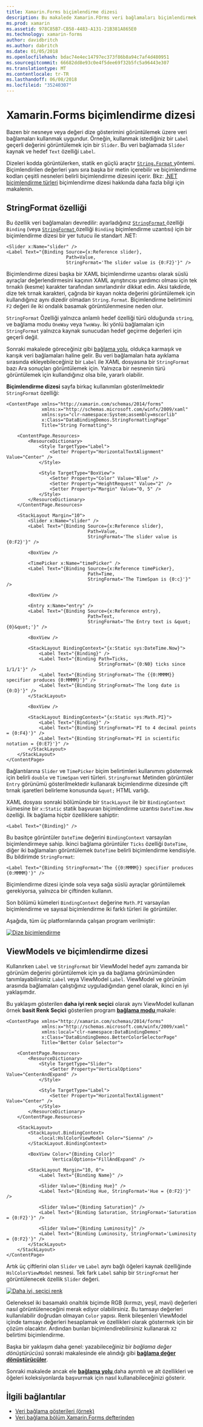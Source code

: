 ```yaml
---
title: Xamarin.Forms biçimlendirme dizesi
description: Bu makalede Xamarin.FOrms veri bağlamaları biçimlendirmek ve dize olarak nesneleri görüntülemek için nasıl kullanılacağı açıklanmaktadır. Bu, standart bir .NET biçimlendirme dize bir yer tutucu bağlama StringFormat ayarlanarak sağlanır.
ms.prod: xamarin
ms.assetid: 978C85B7-CB58-4483-A131-21B381A865E0
ms.technology: xamarin-forms
author: davidbritch
ms.author: dabritch
ms.date: 01/05/2018
ms.openlocfilehash: bdac74e4ec14797ec373f86b8a94c7af4d480951
ms.sourcegitcommit: 66682dd8e93c0e4f5dee69f32b5fc5a96443e307
ms.translationtype: MT
ms.contentlocale: tr-TR
ms.lasthandoff: 06/08/2018
ms.locfileid: "35240307"
---
```

# <a name="xamarinforms-string-formatting"></a>Xamarin.Forms biçimlendirme dizesi

Bazen bir nesneye veya değeri dize gösterimini görüntülemek üzere veri bağlamaları kullanmak uygundur. Örneğin, kullanmak istediğiniz bir `Label` geçerli değerini görüntülemek için bir `Slider`. Bu veri bağlamada `Slider` kaynak ve hedef `Text` özelliği `Label`.

Dizeleri kodda görüntülerken, statik en güçlü araçtır [ `String.Format` ](https://developer.xamarin.com/api/member/System.String.Format/p/System.String/System.Object/) yöntemi. Biçimlendirilen değerleri yanı sıra başka bir metin içerebilir ve biçimlendirme kodları çeşitli nesneleri belirli biçimlendirme dizesini içerir. Bkz: [.NET biçimlendirme türleri](/dotnet/standard/base-types/formatting-types/) biçimlendirme dizesi hakkında daha fazla bilgi için makalenin.

## <a name="the-stringformat-property"></a>StringFormat özelliği

Bu özellik veri bağlamaları devredilir: ayarladığınız [ `StringFormat` ](https://developer.xamarin.com/api/property/Xamarin.Forms.BindingBase.StringFormat/) özelliği `Binding` (veya [ `StringFormat` ](https://developer.xamarin.com/api/property/Xamarin.Forms.Xaml.BindingExtension.StringFormat/) özelliği `Binding` biçimlendirme uzantısı) için bir biçimlendirme dizesi bir yer tutucu ile standart .NET:

```xaml
<Slider x:Name="slider" />
<Label Text="{Binding Source={x:Reference slider},
                      Path=Value,
                      StringFormat='The slider value is {0:F2}'}" />
```

Biçimlendirme dizesi başka bir XAML biçimlendirme uzantısı olarak süslü ayraçlar değerlendirmesini kaçının XAML ayrıştırıcısı yardımcı olması için tek tırnaklı (kesme) karakter tarafından sınırlandırılır dikkat edin. Aksi takdirde, dize tek tırnak karakteri, çağrıda bir kayan nokta değerini görüntülemek için kullandığınız aynı dizedir olmadan `String.Format`. Biçimlendirme belirtimini `F2` değeri ile iki ondalık basamak görüntülenmesine neden olur.

`StringFormat` Özelliği yalnızca anlamlı hedef özelliği türü olduğunda `string`, ve bağlama modu `OneWay` veya `TwoWay`. İki yönlü bağlamaları için `StringFormat` yalnızca kaynak sunucudan hedef geçirme değerleri için geçerli değil.

Sonraki makalede göreceğiniz gibi [bağlama yolu](binding-path.md), oldukça karmaşık ve karışık veri bağlamaları haline gelir. Bu veri bağlamaları hata ayıklama sırasında ekleyebileceğiniz bir `Label` ile XAML dosyasına bir `StringFormat` bazı Ara sonuçları görüntülemek için. Yalnızca bir nesnenin türü görüntülemek için kullandığınız olsa bile, yararlı olabilir.

**Biçimlendirme dizesi** sayfa birkaç kullanımları gösterilmektedir `StringFormat` özelliği:

```xaml
<ContentPage xmlns="http://xamarin.com/schemas/2014/forms"
             xmlns:x="http://schemas.microsoft.com/winfx/2009/xaml"
             xmlns:sys="clr-namespace:System;assembly=mscorlib"
             x:Class="DataBindingDemos.StringFormattingPage"
             Title="String Formatting">

    <ContentPage.Resources>
        <ResourceDictionary>
            <Style TargetType="Label">
                <Setter Property="HorizontalTextAlignment" Value="Center" />
            </Style>

            <Style TargetType="BoxView">
                <Setter Property="Color" Value="Blue" />
                <Setter Property="HeightRequest" Value="2" />
                <Setter Property="Margin" Value="0, 5" />
            </Style>
        </ResourceDictionary>
    </ContentPage.Resources>

    <StackLayout Margin="10">
        <Slider x:Name="slider" />
        <Label Text="{Binding Source={x:Reference slider},
                              Path=Value,
                              StringFormat='The slider value is {0:F2}'}" />

        <BoxView />

        <TimePicker x:Name="timePicker" />
        <Label Text="{Binding Source={x:Reference timePicker},
                              Path=Time,
                              StringFormat='The TimeSpan is {0:c}'}" />

        <BoxView />

        <Entry x:Name="entry" />
        <Label Text="{Binding Source={x:Reference entry},
                              Path=Text,
                              StringFormat='The Entry text is &quot;{0}&quot;'}" />

        <BoxView />

        <StackLayout BindingContext="{x:Static sys:DateTime.Now}">
            <Label Text="{Binding}" />
            <Label Text="{Binding Path=Ticks,
                                  StringFormat='{0:N0} ticks since 1/1/1'}" />
            <Label Text="{Binding StringFormat='The {{0:MMMM}} specifier produces {0:MMMM}'}" />
            <Label Text="{Binding StringFormat='The long date is {0:D}'}" />
        </StackLayout>

        <BoxView />

        <StackLayout BindingContext="{x:Static sys:Math.PI}">
            <Label Text="{Binding}" />
            <Label Text="{Binding StringFormat='PI to 4 decimal points = {0:F4}'}" />
            <Label Text="{Binding StringFormat='PI in scientific notation = {0:E7}'}" />
        </StackLayout>
    </StackLayout>
</ContentPage>
```

Bağlantılarına `Slider` ve `TimePicker` biçim belirtimleri kullanımını göstermek için belirli `double` ve `TimeSpan` veri türleri. `StringFormat` Metinden görüntüler `Entry` görünümü gösterilmektedir kullanarak biçimlendirme dizesinde çift tırnak işaretleri belirleme konusunda `&quot;` HTML varlığı.

XAML dosyası sonraki bölümünde bir `StackLayout` ile bir `BindingContext` kümesine bir `x:Static` statik başvuran biçimlendirme uzantısı `DateTime.Now` özelliği. İlk bağlama hiçbir özelliklere sahiptir:

```xaml
<Label Text="{Binding}" />
```

Bu basitçe görüntüler `DateTime` değerini `BindingContext` varsayılan biçimlendirmeye sahip. İkinci bağlama görüntüler `Ticks` özelliği `DateTime`, diğer iki bağlamaları görüntülemek `DateTime` belirli biçimlendirme kendisiyle. Bu bildirimde `StringFormat`:

```xaml
<Label Text="{Binding StringFormat='The {{0:MMMM}} specifier produces {0:MMMM}'}" />
```

Biçimlendirme dizesi içinde sola veya sağa süslü ayraçlar görüntülemek gerekiyorsa, yalnızca bir çiftinden kullanın.

Son bölümü kümeleri `BindingContext` değerine `Math.PI` varsayılan biçimlendirme ve sayısal biçimlendirme iki farklı türleri ile görüntüler.

Aşağıda, tüm üç platformlarında çalışan program verilmiştir:

[![Dize biçimlendirme](string-formatting-images/stringformatting-small.png "dize biçimlendirme")](string-formatting-images/stringformatting-large.png#lightbox "dize biçimlendirme")

## <a name="viewmodels-and-string-formatting"></a>ViewModels ve biçimlendirme dizesi

Kullanırken `Label` ve `StringFormat` bir ViewModel hedef aynı zamanda bir görünüm değerini görüntülemek için ya da bağlama görünümünden tanımlayabilirsiniz `Label` veya ViewModel `Label`. ViewModel ve görünüm arasında bağlamaları çalıştığınız uyguladığından genel olarak, ikinci en iyi yaklaşımdır.

Bu yaklaşım gösterilen **daha iyi renk seçici** olarak aynı ViewModel kullanan örnek **basit Renk Seçici** gösterilen program [ **bağlama modu** ](binding-mode.md) makale:

```xaml
<ContentPage xmlns="http://xamarin.com/schemas/2014/forms"
             xmlns:x="http://schemas.microsoft.com/winfx/2009/xaml"
             xmlns:local="clr-namespace:DataBindingDemos"
             x:Class="DataBindingDemos.BetterColorSelectorPage"
             Title="Better Color Selector">

    <ContentPage.Resources>
        <ResourceDictionary>
            <Style TargetType="Slider">
                <Setter Property="VerticalOptions" Value="CenterAndExpand" />
            </Style>

            <Style TargetType="Label">
                <Setter Property="HorizontalTextAlignment" Value="Center" />
            </Style>
        </ResourceDictionary>
    </ContentPage.Resources>

    <StackLayout>
        <StackLayout.BindingContext>
            <local:HslColorViewModel Color="Sienna" />
        </StackLayout.BindingContext>

        <BoxView Color="{Binding Color}"
                 VerticalOptions="FillAndExpand" />

        <StackLayout Margin="10, 0">
            <Label Text="{Binding Name}" />

            <Slider Value="{Binding Hue}" />
            <Label Text="{Binding Hue, StringFormat='Hue = {0:F2}'}" />

            <Slider Value="{Binding Saturation}" />
            <Label Text="{Binding Saturation, StringFormat='Saturation = {0:F2}'}" />

            <Slider Value="{Binding Luminosity}" />
            <Label Text="{Binding Luminosity, StringFormat='Luminosity = {0:F2}'}" />
        </StackLayout>
    </StackLayout>
</ContentPage>    
```

Artık üç çiftlerini olan `Slider` ve `Label` aynı bağlı öğeleri kaynak özelliğinde `HslColorViewModel` nesnesi. Tek fark `Label` sahip bir `StringFormat` her görüntülenecek özellik `Slider` değeri.

[![Daha iyi, seçici renk](string-formatting-images/bettercolorselector-small.png "daha iyi, seçici renk")](string-formatting-images/bettercolorselector-large.png#lightbox "daha iyi, seçici renk")

Geleneksel iki basamaklı onaltılık biçimde RGB (kırmızı, yeşil, mavi) değerleri nasıl görüntüleneceğini merak ediyor olabilirsiniz. Bu tamsayı değerleri kullanılabilir doğrudan olmayan `Color` yapısı. Renk bileşenleri ViewModel içinde tamsayı değerleri hesaplamak ve özellikleri olarak göstermek için bir çözüm olacaktır. Ardından bunları biçimlendirebilirsiniz kullanarak `X2` belirtimi biçimlendirme.

Başka bir yaklaşım daha genel: yazabileceğiniz bir *bağlama değer dönüştürücüsü* sonraki makalesinde ele alındığı gibi [ **bağlama değer dönüştürücüler**](converters.md).

Sonraki makalede ancak ele [ **bağlama yolu** ](binding-path.md) daha ayrıntılı ve alt özellikleri ve öğeleri koleksiyonlarda başvurmak için nasıl kullanabileceğinizi gösterir.


## <a name="related-links"></a>İlgili bağlantılar

- [Veri bağlama gösterileri (örnek)](https://developer.xamarin.com/samples/xamarin-forms/DataBindingDemos/)
- [Veri bağlama bölüm Xamarin.Forms defterinden](~/xamarin-forms/creating-mobile-apps-xamarin-forms/summaries/chapter16.md)
